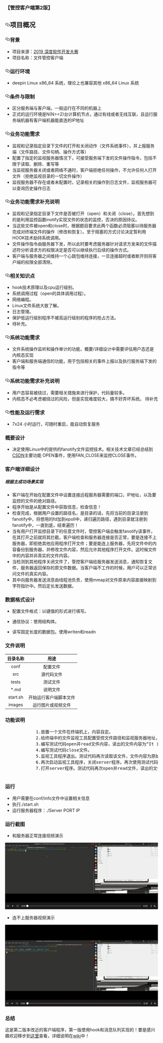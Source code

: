 

### 【管控客户端第2版】

<div class="markdown-body">
          <h2>
<a id="user-content-项目概况" class="anchor" href="#%E9%A1%B9%E7%9B%AE%E6%A6%82%E5%86%B5" aria-hidden="true"><svg class="octicon octicon-link" viewBox="0 0 16 16" version="1.1" width="16" height="16" aria-hidden="true"><path fill-rule="evenodd" d="M4 9h1v1H4c-1.5 0-3-1.69-3-3.5S2.55 3 4 3h4c1.45 0 3 1.69 3 3.5 0 1.41-.91 2.72-2 3.25V8.59c.58-.45 1-1.27 1-2.09C10 5.22 8.98 4 8 4H4c-.98 0-2 1.22-2 2.5S3 9 4 9zm9-3h-1v1h1c1 0 2 1.22 2 2.5S13.98 12 13 12H9c-.98 0-2-1.22-2-2.5 0-.83.42-1.64 1-2.09V6.25c-1.09.53-2 1.84-2 3.25C6 11.31 7.55 13 9 13h4c1.45 0 3-1.69 3-3.5S14.5 6 13 6z"></path></svg></a>项目概况</h2>
<h3>
<a id="user-content-背景" class="anchor" href="#%E8%83%8C%E6%99%AF" aria-hidden="true"><svg class="octicon octicon-link" viewBox="0 0 16 16" version="1.1" width="16" height="16" aria-hidden="true"><path fill-rule="evenodd" d="M4 9h1v1H4c-1.5 0-3-1.69-3-3.5S2.55 3 4 3h4c1.45 0 3 1.69 3 3.5 0 1.41-.91 2.72-2 3.25V8.59c.58-.45 1-1.27 1-2.09C10 5.22 8.98 4 8 4H4c-.98 0-2 1.22-2 2.5S3 9 4 9zm9-3h-1v1h1c1 0 2 1.22 2 2.5S13.98 12 13 12H9c-.98 0-2-1.22-2-2.5 0-.83.42-1.64 1-2.09V6.25c-1.09.53-2 1.84-2 3.25C6 11.31 7.55 13 9 13h4c1.45 0 3-1.69 3-3.5S14.5 6 13 6z"></path></svg></a>背景</h3>
<ul>
<li>项目来源：<a href="https://www.deepin.org/devcon-2019/topic" rel="nofollow">2019 深度软件开发大赛</a>
</li>
<li>项目名称：文件管控客户端</li>
</ul>
<h3>
<a id="user-content-运行环境" class="anchor" href="#%E8%BF%90%E8%A1%8C%E7%8E%AF%E5%A2%83" aria-hidden="true"><svg class="octicon octicon-link" viewBox="0 0 16 16" version="1.1" width="16" height="16" aria-hidden="true"><path fill-rule="evenodd" d="M4 9h1v1H4c-1.5 0-3-1.69-3-3.5S2.55 3 4 3h4c1.45 0 3 1.69 3 3.5 0 1.41-.91 2.72-2 3.25V8.59c.58-.45 1-1.27 1-2.09C10 5.22 8.98 4 8 4H4c-.98 0-2 1.22-2 2.5S3 9 4 9zm9-3h-1v1h1c1 0 2 1.22 2 2.5S13.98 12 13 12H9c-.98 0-2-1.22-2-2.5 0-.83.42-1.64 1-2.09V6.25c-1.09.53-2 1.84-2 3.25C6 11.31 7.55 13 9 13h4c1.45 0 3-1.69 3-3.5S14.5 6 13 6z"></path></svg></a>运行环境</h3>
<ul>
<li>deepin Linux x86_64 系统，理论上也兼容其他 x86_64 Linux 系统</li>
</ul>
<h3>
<a id="user-content-条件与限制" class="anchor" href="#%E6%9D%A1%E4%BB%B6%E4%B8%8E%E9%99%90%E5%88%B6" aria-hidden="true"><svg class="octicon octicon-link" viewBox="0 0 16 16" version="1.1" width="16" height="16" aria-hidden="true"><path fill-rule="evenodd" d="M4 9h1v1H4c-1.5 0-3-1.69-3-3.5S2.55 3 4 3h4c1.45 0 3 1.69 3 3.5 0 1.41-.91 2.72-2 3.25V8.59c.58-.45 1-1.27 1-2.09C10 5.22 8.98 4 8 4H4c-.98 0-2 1.22-2 2.5S3 9 4 9zm9-3h-1v1h1c1 0 2 1.22 2 2.5S13.98 12 13 12H9c-.98 0-2-1.22-2-2.5 0-.83.42-1.64 1-2.09V6.25c-1.09.53-2 1.84-2 3.25C6 11.31 7.55 13 9 13h4c1.45 0 3-1.69 3-3.5S14.5 6 13 6z"></path></svg></a>条件与限制</h3>
<ul>
<li>区分服务端与客户端，一般运行在不同的机器上</li>
<li>正式的运行环境是N(N&gt;=2)台计算机节点，通过有线或者无线互联，且运行服务端机器有客户端机器能直连的IP地址</li>
</ul>
<h3>
<a id="user-content-业务功能需求" class="anchor" href="#%E4%B8%9A%E5%8A%A1%E5%8A%9F%E8%83%BD%E9%9C%80%E6%B1%82" aria-hidden="true"><svg class="octicon octicon-link" viewBox="0 0 16 16" version="1.1" width="16" height="16" aria-hidden="true"><path fill-rule="evenodd" d="M4 9h1v1H4c-1.5 0-3-1.69-3-3.5S2.55 3 4 3h4c1.45 0 3 1.69 3 3.5 0 1.41-.91 2.72-2 3.25V8.59c.58-.45 1-1.27 1-2.09C10 5.22 8.98 4 8 4H4c-.98 0-2 1.22-2 2.5S3 9 4 9zm9-3h-1v1h1c1 0 2 1.22 2 2.5S13.98 12 13 12H9c-.98 0-2-1.22-2-2.5 0-.83.42-1.64 1-2.09V6.25c-1.09.53-2 1.84-2 3.25C6 11.31 7.55 13 9 13h4c1.45 0 3-1.69 3-3.5S14.5 6 13 6z"></path></svg></a>业务功能需求</h3>
<ul>
<li>监视和记录指定目录下文件的打开和关闭动作（文件系统事件），并上报服务端（文件路径、文件句柄、操作方式等）</li>
<li>配置了指定的监视服务器情况下，可接受服务端下发的文件操作指令，包括不限于读取、删除、重写等</li>
<li>当监视服务器关闭或者网络不通时，客户端拒绝任何操作，不允许任何人打开文件（拒绝监视目录的一切文件操作）</li>
<li>监视服务器不存在或者未配置时，记录相关的操作到日志文件，监视服务器可以查询历史操作日志</li>
</ul>
<h3>
<a id="user-content-业务功能需求补充说明" class="anchor" href="#%E4%B8%9A%E5%8A%A1%E5%8A%9F%E8%83%BD%E9%9C%80%E6%B1%82%E8%A1%A5%E5%85%85%E8%AF%B4%E6%98%8E" aria-hidden="true"><svg class="octicon octicon-link" viewBox="0 0 16 16" version="1.1" width="16" height="16" aria-hidden="true"><path fill-rule="evenodd" d="M4 9h1v1H4c-1.5 0-3-1.69-3-3.5S2.55 3 4 3h4c1.45 0 3 1.69 3 3.5 0 1.41-.91 2.72-2 3.25V8.59c.58-.45 1-1.27 1-2.09C10 5.22 8.98 4 8 4H4c-.98 0-2 1.22-2 2.5S3 9 4 9zm9-3h-1v1h1c1 0 2 1.22 2 2.5S13.98 12 13 12H9c-.98 0-2-1.22-2-2.5 0-.83.42-1.64 1-2.09V6.25c-1.09.53-2 1.84-2 3.25C6 11.31 7.55 13 9 13h4c1.45 0 3-1.69 3-3.5S14.5 6 13 6z"></path></svg></a>业务功能需求补充说明</h3>
<ul>
<li>监视和记录指定目录下文件是否被打开（open）和关闭（close）。首先想到的是利用监控函数inotify实现文件的状态的监控，否决的原因待议。</li>
<li>当这些文件被open和close时，根据题目要求此两个函数必须阻塞以待服务器完成对终端文件的操作（修改和恢复）。至于阻塞的方式讨论决定暂利用HOOK技术劫持系统调用。</li>
<li>文件操作指令由服务器下发，所以此时要考虑服务器针对请求方发来的文件描述符分析请求方的权限决定是否可以继续执行后续的操作方式。</li>
<li>客户端与服务器之间维持一个心跳包维持连接，一旦连接超时或者断开则将客户端的权限全部清除。</li>
</ul>
<h3>
<a id="user-content-相关知识点" class="anchor" href="#%E7%9B%B8%E5%85%B3%E7%9F%A5%E8%AF%86%E7%82%B9" aria-hidden="true"><svg class="octicon octicon-link" viewBox="0 0 16 16" version="1.1" width="16" height="16" aria-hidden="true"><path fill-rule="evenodd" d="M4 9h1v1H4c-1.5 0-3-1.69-3-3.5S2.55 3 4 3h4c1.45 0 3 1.69 3 3.5 0 1.41-.91 2.72-2 3.25V8.59c.58-.45 1-1.27 1-2.09C10 5.22 8.98 4 8 4H4c-.98 0-2 1.22-2 2.5S3 9 4 9zm9-3h-1v1h1c1 0 2 1.22 2 2.5S13.98 12 13 12H9c-.98 0-2-1.22-2-2.5 0-.83.42-1.64 1-2.09V6.25c-1.09.53-2 1.84-2 3.25C6 11.31 7.55 13 9 13h4c1.45 0 3-1.69 3-3.5S14.5 6 13 6z"></path></svg></a>相关知识点</h3>
<ul>
<li>hook技术原理以及cpu运行级别。</li>
<li>系统调用过程（open的具体调用过程）。</li>
<li>网络编程。</li>
<li>Linux文件系统大致了解。</li>
<li>日志管理。</li>
<li>保护低运行级别程序不被高运行级别的程序的抢占方法。</li>
<li>待补充。</li>
</ul>
<h3>
<a id="user-content-系统功能需求" class="anchor" href="#%E7%B3%BB%E7%BB%9F%E5%8A%9F%E8%83%BD%E9%9C%80%E6%B1%82" aria-hidden="true"><svg class="octicon octicon-link" viewBox="0 0 16 16" version="1.1" width="16" height="16" aria-hidden="true"><path fill-rule="evenodd" d="M4 9h1v1H4c-1.5 0-3-1.69-3-3.5S2.55 3 4 3h4c1.45 0 3 1.69 3 3.5 0 1.41-.91 2.72-2 3.25V8.59c.58-.45 1-1.27 1-2.09C10 5.22 8.98 4 8 4H4c-.98 0-2 1.22-2 2.5S3 9 4 9zm9-3h-1v1h1c1 0 2 1.22 2 2.5S13.98 12 13 12H9c-.98 0-2-1.22-2-2.5 0-.83.42-1.64 1-2.09V6.25c-1.09.53-2 1.84-2 3.25C6 11.31 7.55 13 9 13h4c1.45 0 3-1.69 3-3.5S14.5 6 13 6z"></path></svg></a>系统功能需求</h3>
<ul>
<li>文件系统操作监听和操作审计的功能，概要/详细设计中需要评估用户态还是内核态实现</li>
<li>客户端和服务端通信的功能，用于包括相关的事件上报以及执行服务端下发的指令等</li>
</ul>
<h3>
<a id="user-content-系统功能需求补充说明" class="anchor" href="#%E7%B3%BB%E7%BB%9F%E5%8A%9F%E8%83%BD%E9%9C%80%E6%B1%82%E8%A1%A5%E5%85%85%E8%AF%B4%E6%98%8E" aria-hidden="true"><svg class="octicon octicon-link" viewBox="0 0 16 16" version="1.1" width="16" height="16" aria-hidden="true"><path fill-rule="evenodd" d="M4 9h1v1H4c-1.5 0-3-1.69-3-3.5S2.55 3 4 3h4c1.45 0 3 1.69 3 3.5 0 1.41-.91 2.72-2 3.25V8.59c.58-.45 1-1.27 1-2.09C10 5.22 8.98 4 8 4H4c-.98 0-2 1.22-2 2.5S3 9 4 9zm9-3h-1v1h1c1 0 2 1.22 2 2.5S13.98 12 13 12H9c-.98 0-2-1.22-2-2.5 0-.83.42-1.64 1-2.09V6.25c-1.09.53-2 1.84-2 3.25C6 11.31 7.55 13 9 13h4c1.45 0 3-1.69 3-3.5S14.5 6 13 6z"></path></svg></a>系统功能需求补充说明</h3>
<ul>
<li>用户态容易被绕过，需要相关措施来进行保护，代码量较多。</li>
<li>内核态不必考虑被绕过的风险，但是实现难度较大，搞不好弄坏系统。
待补充</li>
</ul>
<h3>
<a id="user-content-性能及运行需求" class="anchor" href="#%E6%80%A7%E8%83%BD%E5%8F%8A%E8%BF%90%E8%A1%8C%E9%9C%80%E6%B1%82" aria-hidden="true"><svg class="octicon octicon-link" viewBox="0 0 16 16" version="1.1" width="16" height="16" aria-hidden="true"><path fill-rule="evenodd" d="M4 9h1v1H4c-1.5 0-3-1.69-3-3.5S2.55 3 4 3h4c1.45 0 3 1.69 3 3.5 0 1.41-.91 2.72-2 3.25V8.59c.58-.45 1-1.27 1-2.09C10 5.22 8.98 4 8 4H4c-.98 0-2 1.22-2 2.5S3 9 4 9zm9-3h-1v1h1c1 0 2 1.22 2 2.5S13.98 12 13 12H9c-.98 0-2-1.22-2-2.5 0-.83.42-1.64 1-2.09V6.25c-1.09.53-2 1.84-2 3.25C6 11.31 7.55 13 9 13h4c1.45 0 3-1.69 3-3.5S14.5 6 13 6z"></path></svg></a>性能及运行需求</h3>
<ul>
<li>7x24 小时运行，可随时重启，能自动恢复服务</li>
</ul>

### 概要设计

- 决定使用Linux中的提供的fanotify文件监控技术。相关技术文章已经总结到[CSDN](https://blog.csdn.net/qq_41681241/article/details/104002762)主要功能
OPEN事件，使用FAN_CLOSE来监控CLOSE事件。

### 客户端详细设计

##### 根据主成功场景实现

- 客户端在开始在配置文件中设置连接远程服务器需要的端口，IP地址，以及要监控的文件的绝对路径。
- 程序开始是从配置文件中获取信息，检查信息！
- 检查完成，根据用户设置的路径名，是目录的话，先将当前的目录注册到fanotify中，将想用的fd加到epoll中，递归遍历路径，遇到目录就注册到fanotify中，一直到底，结束遍历！
- 当有用户打开监控目录下的任意文件时，管控客户端会触发fanotify读事件，在其打开之前就将其拦截，客户端检查和服务器连接是否正常，要是连接不上服务器，即拒绝其他应用程序打开文件；要是能连上服务器，先将文件中的内容备份到服务器，并修改文件内容，然后允许其他程序打开文件。这时候文件中的内容并非真实的文件内容。
- 当检测到其他程序关闭文件了，管控客户端给服务器发送消息，通知恢复文件，服务器返回保存的原文件数据。当客户端不工作的时候，用户可以正常访问文件的真实内容。
- 其中向服务器发送消息由线程池负责，使用mmap对文件原来内容直接映射到字符指针中。然后定长发送数据。

### 数据格式设计

- 配置文件格式：以键值的形式进行填写。

- 通信协议：使用结构体。
- 读写固定长度的数据包。使用writen和readn

### 文件说明

| 目录名称 |          用途          |
| :------: | :--------------------: |
|   conf   |        配置文件        |
|   src    |       源代码文件       |
|  tests   |        测试文件        |
|   *.md   |        说明文件        |
| start.sh | 开始运行客户端脚本文件 |
|  images  |   运行图片或视频文件   |

### 功能说明

<pre _ngcontent-rme-c4="">            1.放置一个文件在终端机上，内容自定。
            2.给终端中的文件监视工具配置受控文件路径和监视服务器地址，确保文件监视工具和监视服务器控制模块程序正常运行。
            3.编写测试代码open并read文件内容，读出的文件内容为“It is a secret”。
            4.编写测试代码close文件。
            5.监视工具程序退出。测试代码再次读取该文件，文件内容为原始内容。
            6.再次启动监视工具程序，关闭server程序。再次使用测试代码打开文件时失败。
            7.打开server程序。测试代码再次open并read文件，读出的文件内容为“It is a secret”。
          </pre>

### 运行

- 用户需要在conf/info文件中设置相关信息
- 执行./start.sh
- 运行服务器程序：./Server PORT IP

### 运行截图

- 和服务器正常连接视频演示

[![image-20200119190036639](images/2.png)](https://github.com/Request2609/_deepin-file-control/blob/master/images/connected.mp4?raw=true)

- 连不上服务器视频演示

[![image-20200119190326073](images/1.png)](https://github.com/Request2609/_deepin-file-control/blob/master/images/unconnect.mp4?raw=true)



### 总结

这是第二版本改近的客户端程序，第一版使用hook和消息队列实现的！要是感兴趣欢迎移步到[这里](https://github.com/xiyou-linuxer/_deepin-file-control)查看，详细说明在[wiki](https://github.com/xiyou-linuxer/_deepin-file-control/wiki)中！
